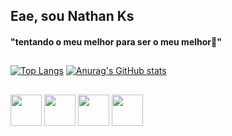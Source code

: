## Eae, sou Nathan Ks
#### "tentando o meu melhor para ser o meu melhor🚀"

##

[![Top Langs](https://github-readme-stats.vercel.app/api/top-langs/?username=nathan-kos&layout=compact&locale=pt-br&theme=algolia&count_private=true)](https://github.com/anuraghazra/github-readme-stats)
[![Anurag's GitHub stats](https://github-readme-stats.vercel.app/api?username=nathan-kos&include_all_commits=true&theme=algolia&count_private=true&layout=compact&locale=pt-br)](https://github.com/anuraghazra/github-readme-stats)

##

<div>
  <img width="50px" src="https://cdn.jsdelivr.net/gh/devicons/devicon/icons/java/java-original.svg" />

  <img width="50px" src="https://cdn.jsdelivr.net/gh/devicons/devicon/icons/php/php-original.svg" />
  
  <img width="50px" src="https://cdn.jsdelivr.net/gh/devicons/devicon/icons/postgresql/postgresql-original.svg" />
  
  <img width="50px" src="https://cdn.jsdelivr.net/gh/devicons/devicon/icons/oracle/oracle-original.svg" />
          
</div>     
